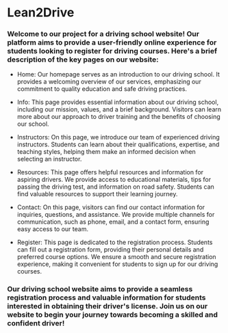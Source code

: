 # Lean2Drive
### Welcome to our project for a driving school website! Our platform aims to provide a user-friendly online experience for students looking to register for driving courses. Here's a brief description of the key pages on our website:

- Home: Our homepage serves as an introduction to our driving school. It provides a welcoming overview of our services, emphasizing our commitment to quality education and safe driving practices.

- Info: This page provides essential information about our driving school, including our mission, values, and a brief background. Visitors can learn more about our approach to driver training and the benefits of choosing our school.

- Instructors: On this page, we introduce our team of experienced driving instructors. Students can learn about their qualifications, expertise, and teaching styles, helping them make an informed decision when selecting an instructor.

- Resources: This page offers helpful resources and information for aspiring drivers. We provide access to educational materials, tips for passing the driving test, and information on road safety. Students can find valuable resources to support their learning journey.

- Contact: On this page, visitors can find our contact information for inquiries, questions, and assistance. We provide multiple channels for communication, such as phone, email, and a contact form, ensuring easy access to our team.

- Register: This page is dedicated to the registration process. Students can fill out a registration form, providing their personal details and preferred course options. We ensure a smooth and secure registration experience, making it convenient for students to sign up for our driving courses.

### Our driving school website aims to provide a seamless registration process and valuable information for students interested in obtaining their driver's license. Join us on our website to begin your journey towards becoming a skilled and confident driver!
